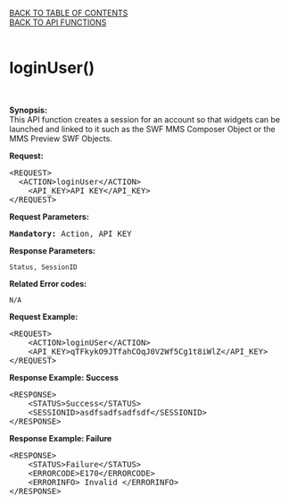 <a href="/TABLE%20OF%20CONTENTS.md">BACK TO TABLE OF CONTENTS</a>
<BR>
<a href="/API%20FUNCTIONS.md">BACK TO API FUNCTIONS</a>
<BR>
<BR>

<h1>loginUser()</h1>
<BR>

<p><strong>Synopsis:</strong><br />
This API function creates a session for an account so that widgets can be launched and linked to it such as the SWF MMS Composer Object or the MMS Preview SWF Objects.</p>
<div><strong>Request:</strong></div>
<pre>&lt;REQUEST&gt;
  &lt;ACTION&gt;loginUser&lt;/ACTION&gt;
	&lt;API_KEY&gt;API KEY&lt;/API_KEY&gt;
&lt;/REQUEST&gt;</pre>
<div><strong>Request Parameters:</strong></div>
<pre><strong>Mandatory:</strong> Action, API_KEY</pre>
<strong>Response Parameters:</strong><br />

    Status, SessionID
    
<strong>Related Error codes:</strong> 

    N/A

<div><strong>Request Example:</strong></div>
<pre>&lt;REQUEST&gt;
	&lt;ACTION&gt;loginUSer&lt;/ACTION&gt;
	&lt;API_KEY&gt;qTFkykO9JTfahCOqJ0V2Wf5Cg1t8iWlZ&lt;/API_KEY&gt;
&lt;/REQUEST&gt;</pre>
<div><strong>Response Example: Success</strong></div>
<pre>&lt;RESPONSE&gt;
	&lt;STATUS&gt;Success&lt;/STATUS&gt;
	&lt;SESSIONID&gt;asdfsadfsadfsdf&lt;/SESSIONID&gt;
&lt;/RESPONSE&gt;</pre>
<div><strong>Response Example: Failure</strong></div>
<pre>&lt;RESPONSE&gt;
	&lt;STATUS&gt;Failure&lt;/STATUS&gt;
	&lt;ERRORCODE&gt;E170&lt;/ERRORCODE&gt;
	&lt;ERRORINFO&gt; Invalid &lt;/ERRORINFO&gt;
&lt;/RESPONSE&gt;</pre>
